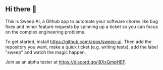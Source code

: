 ## Hi there 👋

This is Sweep AI, a Github app to automate your software chores like bug fixes and minor feature requests by spinning up a ticket so you can focus on the complex engineering problems.

To get started, install https://github.com/apps/sweep-ai. Then add the repository you want, make a quick ticket (e.g. writing tests), add the label "sweep" and watch the magic happen.

Join as an alpha tester at https://discord.gg/j8XxQmpHEF.

<!--

**Here are some ideas to get you started:**

🙋‍♀️ A short introduction - what is your organization all about?
🌈 Contribution guidelines - how can the community get involved?
👩‍💻 Useful resources - where can the community find your docs? Is there anything else the community should know?
🍿 Fun facts - what does your team eat for breakfast?
🧙 Remember, you can do mighty things with the power of [Markdown](https://docs.github.com/github/writing-on-github/getting-started-with-writing-and-formatting-on-github/basic-writing-and-formatting-syntax)
-->

